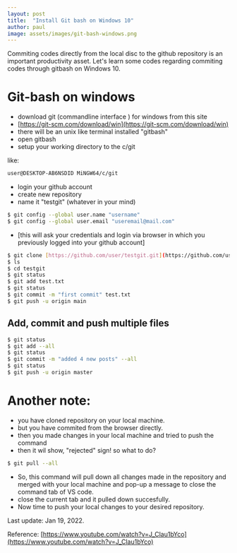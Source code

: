 ```yaml
---
layout: post
title:  "Install Git bash on Windows 10"
author: paul
image: assets/images/git-bash-windows.png
---
```


Commiting codes directly from the local disc to the github repository is an important productivity asset. Let's learn some codes regarding commiting codes through gitbash on Windows 10.

# Git-bash on windows

- download git (commandline interface ) for windows from this site
- [https://git-scm.com/download/win](https://git-scm.com/download/win)
- there will be an unix like terminal installed "gitbash"
- open gitbash
- setup your working directory to the c/git

like: 

```bash
user@DESKTOP-AB6NSDID MiNGW64/c/git
```

- login your github account
- create new repository
- name it "testgit" (whatever in your mind)

```bash
$ git config --global user.name "username"
$ git config --global user.email "useremail@mail.com"
```

- [this will ask your credentials and login via browser in which you previously logged into your github account]

```bash
$ git clone [https://github.com/user/testgit.git](https://github.com/user/testgit.git)
$ ls
$ cd testgit
$ git status
$ git add test.txt
$ git status
$ git commit -m "first commit" test.txt
$ git push -u origin main
```

## Add, commit and push multiple files

```bash
$ git status
$ git add --all
$ git status
$ git commit -m "added 4 new posts" --all
$ git status
$ git push -u origin master
```

# Another note:
- you have cloned repository on your local machine.
- but you have commited from the browser directly.
- then you made changes in your local machine and tried to push the command
- then it wil show, "rejected" sign! so what to do?

```bash
$ git pull --all
```
- So, this command will pull down all changes made in the repository and merged with your local machine and pop-up a message to close the command tab of VS code.
- close the current tab and it pulled down succesfully.
- Now time to push your local changes to your desired repository.

Last update: Jan 19, 2022.

Reference: [https://www.youtube.com/watch?v=J_Clau1bYco](https://www.youtube.com/watch?v=J_Clau1bYco)